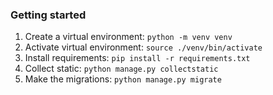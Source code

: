### Getting started
1. Create a virtual environment: `python -m venv venv`
2. Activate virtual environment: `source ./venv/bin/activate`
3. Install requirements: `pip install -r requirements.txt`
4. Collect static: `python manage.py collectstatic`
5. Make the migrations: `python manage.py migrate`